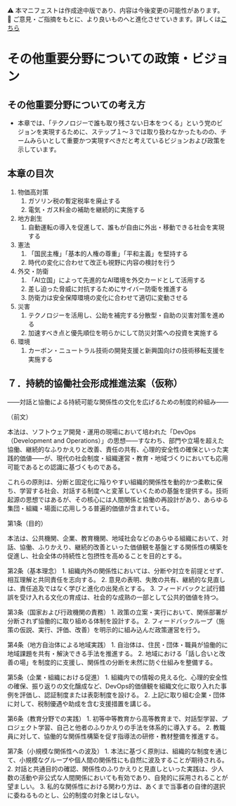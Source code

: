 ⚠️ 本マニフェストは作成途中版であり、内容は今後変更の可能性があります。  
💬 ご意見・ご指摘をもとに、より良いものへと進化させていきます。詳しくは[こちら](README.md#このマニフェスト自身もみんなの知恵を集めて改善していきます)

# その他重要分野についての政策・ビジョン

## その他重要分野についての考え方

* 本章では、「テクノロジーで誰も取り残さない日本をつくる」という党のビジョンを実現するために、ステップ１〜３では取り扱わなかったものの、チームみらいとして重要かつ実現すべきだと考えているビジョンおよび政策を示しています。 

## 本章の目次

1. 物価高対策  
   1. ガソリン税の暫定税率を廃止する  
   2. 電気・ガス料金の補助を継続的に実施する  
2. 地方創生  
   1. 自動運転の導入を促進して、誰もが自由に外出・移動できる社会を実現する  
3. 憲法  
   1. 「国民主権」「基本的人権の尊重」「平和主義」を堅持する  
   2. 時代の変化に合わせて改正も視野に内容の検討を行う  
4. 外交・防衛  
   1. 「AI立国」によって先進的なAI環境を外交カードとして活用する  
   2. 差し迫った脅威に対抗するためにサイバー防衛を推進する  
   3. 防衛力は安全保障環境の変化に合わせて適切に変動させる  
5. 災害  
   1. テクノロジーを活用し、公助を補完する分散型・自助の災害対策を進める  
   2. 加速すべき点と優先順位を明らかにして防災対策への投資を実施する  
6. 環境  
   1. カーボン・ニュートラル技術の開発支援と新興国向けの技術移転支援を実施する
## ７．持続的協働社会形成推進法案（仮称）

――対話と協働による持続可能な関係性の文化を広げるための制度的枠組み――

（前文）

本法は、ソフトウェア開発・運用の現場において培われた「DevOps（Development and Operations）」の思想――すなわち、部門や立場を超えた協働、継続的なふりかえりと改善、責任の共有、心理的安全性の確保といった実践的価値――が、現代の社会制度・組織運営・教育・地域づくりにおいても応用可能であるとの認識に基づくものである。

これらの原則は、分断と固定化に陥りやすい組織的関係性を動的かつ柔軟に保ち、学習する社会、対話する制度へと変革していくための基盤を提供する。技術起源の思想ではあるが、その核心には人間関係と協働の再設計があり、あらゆる集団・組織・場面に応用しうる普遍的価値が含まれている。

第1条（目的）

本法は、公共機関、企業、教育機関、地域社会などのあらゆる組織において、対話、協働、ふりかえり、継続的改善といった価値観を基盤とする関係性の構築を促進し、社会全体の持続性と包摂性を高めることを目的とする。

第2条（基本理念）
	1.	組織内外の関係性においては、分断や対立を前提とせず、相互理解と共同責任を志向する。
	2.	意見の表明、失敗の共有、継続的な見直しは、責任追及ではなく学びと進化の出発点とする。
	3.	フィードバックと試行錯誤を受け入れる文化の育成は、社会的な成熟の一部として公共的価値を持つ。

第3条（国家および行政機関の責務）
	1.	政策の立案・実行において、関係部署が分断されず協働的に取り組める体制を設計する。
	2.	フィードバックループ（施策の仮説、実行、評価、改善）を明示的に組み込んだ政策運営を行う。

第4条（地方自治体による地域実践）
	1.	自治体は、住民・団体・職員が協働的に地域課題を共有・解決できる手法を推進する。
	2.	地域における「話し合いと改善の場」を制度的に支援し、関係性の分断を未然に防ぐ仕組みを整備する。

第5条（企業・組織における促進）
	1.	組織内での情報の見える化、心理的安全性の確保、振り返りの文化醸成など、DevOps的価値観を組織文化に取り入れた事例を評価し、認証制度または表彰制度を設ける。
	2.	上記に取り組む企業・団体に対して、税制優遇や助成を含む支援措置を講じる。

第6条（教育分野での実践）
	1.	初等中等教育から高等教育まで、対話型学習、プロジェクト学習、自己と他者のふりかえりの手法を体系的に導入する。
	2.	教職員に対して、協働的な関係性構築を促す指導法の研修・教材整備を推進する。

第7条（小規模な関係性への波及）
	1.	本法に基づく原則は、組織的な制度を通じて、小規模なグループや個人間の関係性にも自然に波及することが期待される。
	2.	対話と共通目的の確認、関係性のふりかえりと見直しといった実践は、少人数の活動や非公式な人間関係においても有効であり、自発的に採用されることが望ましい。
	3.	私的な関係性における関わり方は、あくまで当事者の自律的選択に委ねるものとし、公的制度の対象とはしない。
